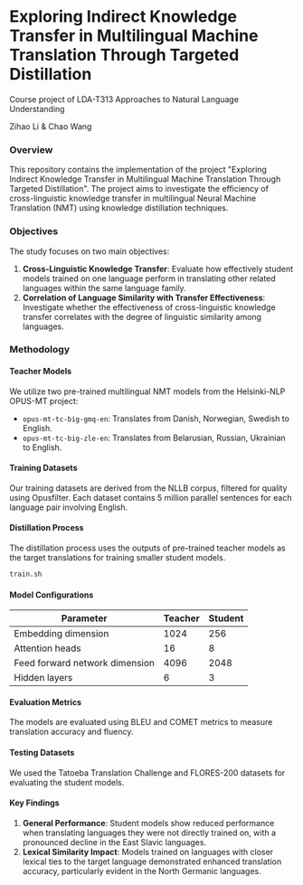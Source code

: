 <!--
 * @Author: zihao zihao-lee@outlook.com
 * @Date: 2024-06-24 22:03:09
 * @LastEditors: zihao zihao-lee@outlook.com
 * @LastEditTime: 2024-06-24 22:20:58
 * @FilePath: \MT-Distilation\README.md
 * @Description: 
 * 
 * Copyright (c) 2024 by zihao, All Rights Reserved. 
-->
# Exploring Indirect Knowledge Transfer in Multilingual Machine Translation Through Targeted Distillation

Course project of LDA-T313 Approaches to Natural Language Understanding

Zihao Li & Chao Wang

### Overview
This repository contains the implementation of the project "Exploring Indirect Knowledge Transfer in Multilingual Machine Translation Through Targeted Distillation". The project aims to investigate the efficiency of cross-linguistic knowledge transfer in multilingual Neural Machine Translation (NMT) using knowledge distillation techniques.

### Objectives
The study focuses on two main objectives:
1. **Cross-Linguistic Knowledge Transfer**: Evaluate how effectively student models trained on one language perform in translating other related languages within the same language family.
2. **Correlation of Language Similarity with Transfer Effectiveness**: Investigate whether the effectiveness of cross-linguistic knowledge transfer correlates with the degree of linguistic similarity among languages.


### Methodology
#### Teacher Models
We utilize two pre-trained multilingual NMT models from the Helsinki-NLP OPUS-MT project:
- `opus-mt-tc-big-gmq-en`: Translates from Danish, Norwegian, Swedish to English.
- `opus-mt-tc-big-zle-en`: Translates from Belarusian, Russian, Ukrainian to English.
#### Training Datasets
Our training datasets are derived from the NLLB corpus, filtered for quality using Opusfilter. Each dataset contains 5 million parallel sentences for each language pair involving English.
#### Distillation Process
The distillation process uses the outputs of pre-trained teacher models as the target translations for training smaller student models.
```bash
train.sh
```
#### Model Configurations
| Parameter                        | Teacher | Student |
|----------------------------------|---------|---------|
| Embedding dimension              | 1024    | 256     |
| Attention heads                  | 16      | 8       |
| Feed forward network dimension   | 4096    | 2048    |
| Hidden layers                    | 6       | 3       |

#### Evaluation Metrics
The models are evaluated using BLEU and COMET metrics to measure translation accuracy and fluency.

#### Testing Datasets
We used the Tatoeba Translation Challenge and FLORES-200 datasets for evaluating the student models.

#### Key Findings
1. **General Performance**: Student models show reduced performance when translating languages they were not directly trained on, with a pronounced decline in the East Slavic languages.
2. **Lexical Similarity Impact**: Models trained on languages with closer lexical ties to the target language demonstrated enhanced translation accuracy, particularly evident in the North Germanic languages.